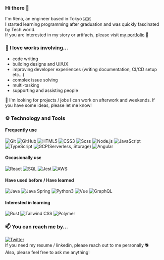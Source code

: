 ### Hi there 🐾
I'm Rena, an engineer based in Tokyo 🇯🇵  
I started learning programming after graduation and was quickly fascinated by Tech world.  
If you are interested in my story or artifacts, please visit [my portfolio](https://renamoo-portfolio.netlify.app/) 🌱

### 🌟 I love works involving...
- code writing
- building designs and UI/UX
- improving developer experiences (writing documentation, CI/CD setup etc...)
- complex issue solving
- multi-tasking
- supporting and assisting people

💬 I'm looking for projects / jobs I can work on afterwork and weekends. If you have some ideas, please let me know!

### ⚙️ Technology and Tools

#### Frequently use
![Git](https://img.shields.io/badge/-Git-000000?style=flat&logo=git&logoColor=F05032)
![GitHub](https://img.shields.io/badge/-GitHub-000000?style=flat&logo=github&logoColor=FFFFFF)
![HTML5](https://img.shields.io/badge/-HTML5-000000?style=flat&logo=HTML5)
![CSS3](https://img.shields.io/badge/-CSS3-000000?style=flat&logo=CSS3&logoColor=007ACC)
![Scss](https://img.shields.io/badge/-Scss-000000?style=flat&logo=Sass)
![Node.js](https://img.shields.io/badge/-Node.js-000000?style=flat&logo=node.js&logoColor=339933)
![JavaScript](https://img.shields.io/badge/-JavaScript-000000?style=flat&logo=javascript)
![TypeScript](https://img.shields.io/badge/-TypeScript-000000?style=flat&logo=typescript&logoColor=007ACC)
![GCP(Serverless, Storage)](https://img.shields.io/badge/-GCP(Serverless,Storage)-000000?style=flat&logo=google-cloud)
![Angular](https://img.shields.io/badge/-Angular-000000?style=flat&logo=Angular&logoColor=F05032)

#### Occasionally use
![React](https://img.shields.io/badge/-React-000000?style=flat&logo=React&logoColor=61DAFB)
![SQL](https://img.shields.io/badge/-SQL-000000?style=flat&logo=MySQL)
![Jest](https://img.shields.io/badge/-Jest-000000?style=flat&logo=jest&logoColor=99425B)
![AWS](https://img.shields.io/badge/-AWS(Lambda,S3,APIGateway)-000000?style=flat&logo=amazon-aws&logoColor=F8971C)

#### Have used before / Have learned
![Java](https://img.shields.io/badge/-Java-000000?style=flat&logo=Java&logoColor=007396)
![Java Spring](https://img.shields.io/badge/-Spring-000000?style=flat&logo=spring&logoColor=6DB33F)
![Python3](https://img.shields.io/badge/-Python3-000000?style=flat&logo=python)
![Vue](https://img.shields.io/badge/-Vue-000000?style=flat&logo=Vue.js)
![GraphQL](https://img.shields.io/badge/-GraphQL-000000?style=flat&logo=graphql)


#### Interested in learning
![Rust](https://img.shields.io/badge/-Rust-000000?style=flat&logo=rust)
![Tailwind CSS](https://img.shields.io/badge/-TailwindCSS-000000?style=flat&logo=tailwind-css)
![Polymer](https://img.shields.io/badge/-Polymer-000000?style=flat&logo=polymer-project)

### 📫 You can reach me by...
<a href="https://twitter.com/Rena_moo" target="_blank"><img alt="Twitter" src="https://img.shields.io/badge/-@rena_moo-20A2F1?style=flat&logo=Twitter&logoColor=FFFFFF"></a>  
If you need my resume / linkedin, please reach out to me personally 🐕  
Also, please feel free to ask me anything!
